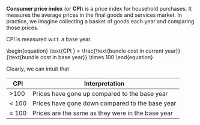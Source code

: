 **Consumer price index** (or **CPI**) is a price index for household purchases. It measures the average prices in the final goods and services market. In practice, we imagine collecting a basket of goods each year and comparing those prices.

CPI is measured w.r.t. a base year. 

\begin{equation}
\text{CPI } = \frac{\text{bundle cost in current year}}{\text{bundle cost in base year}} \times 100
\end{equation}

Clearly, we can intuit that

|CPI|Interpretation|
|---|--------------|
|>100|Prices have gone up compared to the base year|
|< 100| Prices have gone down compared to the base year|
|= 100|Prices are the same as they were in the base year|